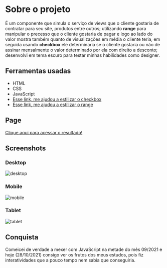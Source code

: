 # Sobre o projeto
É um componente que simula o serviço de views que o cliente gostaria de contratar para seu site, produtos entre outros; utilizando **range** para manipular o precesso que o cliente gostaria de pagar e logo ao lado do valor mostra também quanto de visualizações em média o cliente teria, em seguida usando **checkbox** ele determinaria se o cliente gostaria ou não de assinar mensalmente o valor determinado por ela com direito a desconto; desenvolvi em tema escuro para testar minhas habilidades como designer.

## Ferramentas usadas
* HTML
* CSS
* JavaScript
* [Esse link, me ajudou a estilizar o checkbox](https://youtu.be/Lc1Neq59c-A)
* [Esse link, me ajudou a estilizar o range](https://youtu.be/BrpiNUf2XCk)
 
## Page
[Clique aqui para acessar o resultado!](https://joaopedroac.github.io/Interactive-Pricing-Component/)

## Screenshots
### Desktop
![desktop](https://user-images.githubusercontent.com/78094903/139182187-dd7f797b-cea0-4ae5-8b4e-decd579c6507.png)

### Mobile
![mobile](https://user-images.githubusercontent.com/78094903/139182250-3c4d5c26-6f02-44ac-a1e8-be539446c178.png)

### Tablet
![tablet](https://user-images.githubusercontent.com/78094903/139182419-ab9e40d9-9171-43e5-91ee-3495d46dd7d9.png)

## Conquista
Comeicei de verdade a mexer com JavaScript na metade do mês 09/2021 e hoje (28/10/2021) consigo ver os frutos dos meus estudos, pois fiz interatividades que a pouco tempo nem sabia que conseguiria.
